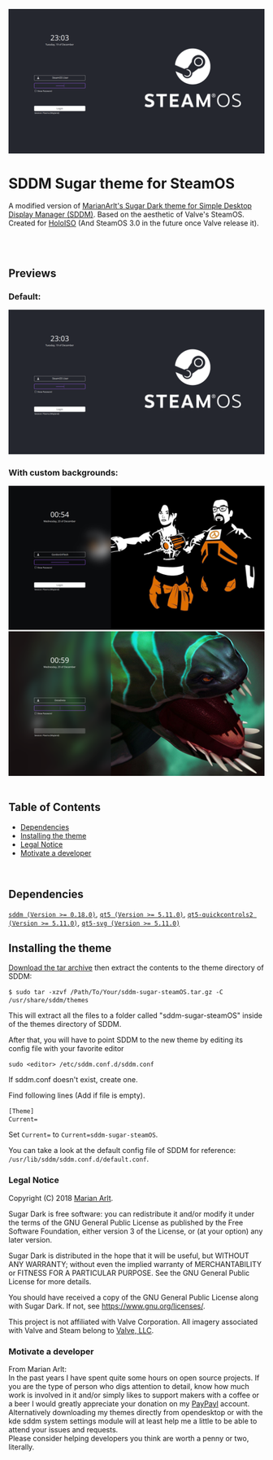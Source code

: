 ![Screenshot of the interface of the SteamOS Sugar theme for SDDM](previews/Preview.png? "The default interface of the SteamOS Sugar theme for SDDM")

# SDDM Sugar theme for SteamOS 
A modified version of [MarianArlt's Sugar Dark theme for Simple Desktop Display Manager (SDDM)](https://github.com/MarianArlt/sddm-sugar-dark). Based on the aesthetic of Valve's SteamOS. Created for [HoloISO](https://github.com/theVakhovskeIsTaken/holoiso) (And SteamOS 3.0 in the future once Valve release it). 

<br>
<br>

## Previews

### Default:
![Screenshot of the interface of the SteamOS Sugar theme for SDDM](previews/Preview.png? "The default interface of the SteamOS Sugar theme for SDDM")
### With custom backgrounds:
![Screenshot of SteamOS Sugar theme with custom background 1](previews/Preview1.png? "Interface of the SteamOS Sugar theme with custom background 1")
![Screenshot of SteamOS Sugar theme with custom background 2](previews/Preview2.png? "Interface of the SteamOS Sugar theme with custom background 2")
<br>
<br>

## Table of Contents
* [Dependencies](https://github.com/JiayuanWen/sddm-sugar-steamOS#dependencies)
* [Installing the theme](https://github.com/JiayuanWen/sddm-sugar-steamOS#installing-the-theme)
* [Legal Notice](https://github.com/JiayuanWen/sddm-sugar-steamOS#legal-notice)
* [Motivate a developer](https://github.com/JiayuanWen/sddm-sugar-steamOS#motivate-a-developer)
<br>

## Dependencies

[`sddm (Version >= 0.18.0)`](https://github.com/sddm/sddm), [`qt5 (Version >= 5.11.0)`](http://doc.qt.io/qt-5/index.html), [`qt5-quickcontrols2 (Version >= 5.11.0)`](http://doc.qt.io/qt-5/qtquickcontrols2-index.html), [`qt5-svg (Version >= 5.11.0)`](https://doc.qt.io/qt-5/qtsvg-index.html)

## Installing the theme

[Download the tar archive](https://github.com/JiayuanWen/sddm-sugar-steamOS/releases) then extract the contents to the theme directory of SDDM:
```
$ sudo tar -xzvf /Path/To/Your/sddm-sugar-steamOS.tar.gz -C /usr/share/sddm/themes
```
This will extract all the files to a folder called "sddm-sugar-steamOS" inside of the themes directory of SDDM.  

After that, you will have to point SDDM to the new theme by editing its config file with your favorite editor
```
sudo <editor> /etc/sddm.conf.d/sddm.conf
```
If sddm.conf doesn't exist, create one.

Find following lines (Add if file is empty).
```
[Theme]
Current=
```
Set `Current=` to `Current=sddm-sugar-steamOS`.

You can take a look at the default config file of SDDM for reference: `/usr/lib/sddm/sddm.conf.d/default.conf`.  

<!--
### (Optional) Enable background changing

Background can be made to change after each boot with the backgroundChanger.sh script in the theme folder. To enable this feature, first make sure the script is executable.
```
$ sudo chmod +x /usr/share/sddm/themes/sugar-steamOS/backgroundChanger.sh
```
Now, edit the script with your favorite editor (vim/nano/kwrite/gedit/etc...)
```
$ sudo <editor> /usr/share/sddm/themes/sugar-steamOS/backgroundChanger.sh
```
Find the variable `ROOTPASSWORD` and set it to your sudo/root password. Save the file afterward.

Make backgroundChanger.sh autostart on boot or after login. Depending on your DE, you might have an app or feature that manages startup applications (Ex. KDE Plasma has Autostart, Cinnamon has Startup Application, XFCE has Session and Startup), add a new startup app with path to `usr/share/sddm/themes/sugar-steamOS/backgroundChanger.sh`. If you don't have such, you can follow [this tutorial](https://www.baeldung.com/linux/run-script-on-startup) on how to set up a startup script/application.
-->

### Legal Notice

Copyright (C) 2018 [Marian Arlt](https://github.com/MarianArlt).  

Sugar Dark is free software: you can redistribute it and/or modify it under the terms of the GNU General Public License as published by the Free Software Foundation, either version 3 of the License, or (at your option) any later version.  

Sugar Dark is distributed in the hope that it will be useful, but WITHOUT ANY WARRANTY; without even the implied warranty of MERCHANTABILITY or FITNESS FOR A PARTICULAR PURPOSE. See the GNU General Public License for more details.  

You should have received a copy of the GNU General Public License along with Sugar Dark. If not, see <https://www.gnu.org/licenses/>.

This project is not affiliated with Valve Corporation. All imagery associated with Valve and Steam belong to [Valve, LLC](https://www.valvesoftware.com/en/). 

### Motivate a developer

From Marian Arlt: \
In the past years I have spent quite some hours on open source projects. If you are the type of person who digs attention to detail, know how much work is involved in it and/or simply likes to support makers with a coffee or a beer I would greatly appreciate your donation on my [PayPayl](https://www.paypal.me/marianarlt) account.  
Alternatively downloading my themes directly from opendesktop or with the kde sddm system settings module will at least help me a little to be able to attend your issues and requests.  
Please consider helping developers you think are worth a penny or two, literally.

